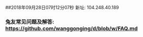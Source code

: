 ##2018年09月28日07时12分07秒 新址: 104.248.40.189
### 兔友常见问题及解答: https://github.com/wanggonging/d/blob/w/FAQ.md
